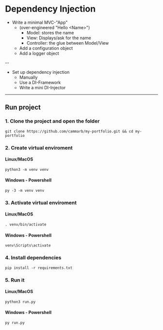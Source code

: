 # Dependency Injection

* Write a minimal MVC-"App"
  * (over-engineered "Hello \<Name\>")
    * Model: stores the name
    * View: Displays/ask for the name
    * Controller: the glue between Model/View
  * Add a configuration object
  * Add a logger object

--

* Set up dependency injection
  * Manually
  * Use a DI-Framework
  * Write a mini DI-Injector

---

## Run project

### 1. Clone the project and open the folder

```
git clone https://github.com/cammarb/my-portfolio.git && cd my-portfolio
```

### 2. Create virtual enviroment

#### Linux/MacOS

```
python3 -m venv venv
```

#### Windows - Powershell

```
py -3 -m venv venv
```

### 3. Activate virtual enviroment

#### Linux/MacOS

```
. venv/bin/activate
```

#### Windows - Powershell

```
venv\Scripts\activate
```

### 4. Install dependencies

```
pip install -r requirements.txt
```

### 5. Run it

#### Linux/MacOS

```
python3 run.py
```

#### Windows - Powershell

```
py run.py
```
